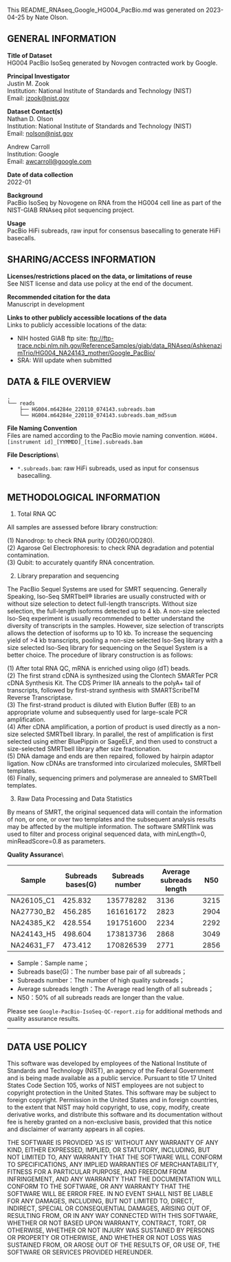 This README_RNAseq_Google_HG004_PacBio.md was generated on 2023-04-25 by Nate Olson.

GENERAL INFORMATION
-------------------

**Title of Dataset**\
HG004 PacBio IsoSeq generated by Novogen contracted work by Google.

**Principal Investigator**\
Justin M. Zook\
Institution: National Institute of Standards and Technology (NIST)\
Email: <jzook@nist.gov>

**Dataset Contact(s)**\
Nathan D. Olson\
Institution: National Institute of Standards and Technology (NIST)\
Email: <nolson@nist.gov>

Andrew Carroll\
Institution: Google\
Email: <awcarroll@google.com>

**Date of data collection**\
2022-01

**Background**\
PacBio IsoSeq by Novogene on RNA from the HG004 cell line as part of the
NIST-GIAB RNAseq pilot sequencing project.

**Usage**\
PacBio HiFi subreads, raw input for consensus basecalling to generate HiFi basecalls.

SHARING/ACCESS INFORMATION
--------------------------

**Licenses/restrictions placed on the data, or limitations of reuse**\
See NIST license and data use policy at the end of the document.

**Recommended citation for the data**\
Manuscript in development

**Links to other publicly accessible locations of the data**\
Links to publicly accessible locations of the data:

- NIH hosted GIAB ftp site: ftp://ftp-trace.ncbi.nlm.nih.gov/ReferenceSamples/giab/data_RNAseq/AshkenazimTrio/HG004_NA24143_mother/Google_PacBio/
- SRA: Will update when submitted

DATA & FILE OVERVIEW
--------------------

```text
.
└── reads
    ├── HG004.m64284e_220110_074143.subreads.bam 
    └── HG004.m64284e_220110_074143.subreads.bam_md5sum
```

**File Naming Convention**\
Files are named according to the PacBio movie naming convention. `HG004.[instrument id]_[YYMMDD]_[time].subreads.bam`

**File Descriptions**\

- `*.subreads.bam`: raw HiFi subreads, used as input for consensus basecalling.

METHODOLOGICAL INFORMATION
--------------------------


1. Total RNA QC

All samples are assessed before library construction:

(1) Nanodrop: to check RNA purity (OD260/OD280).  
(2) Agarose Gel Electrophoresis: to check RNA degradation and potential contamination.  
(3) Qubit: to accurately quantify RNA concentration.  

2. Library preparation and sequencing

The PacBio Sequel Systems are used for SMRT sequencing. Generally Speaking, Iso-Seq SMRTbell® libraries are usually constructed with or without size selection to detect full-length transcripts. Without size selection, the full-length isoforms detected up to 4 kb. A non-size selected Iso-Seq experiment is usually recommended to better understand the diversity of transcripts in the samples. However, size selection of transcripts allows the detection of isoforms up to 10 kb. To increase the sequencing yield of >4 kb transcripts, pooling a non-size selected Iso-Seq library with a size selected Iso-Seq library for sequencing on the Sequel System is a better choice. The procedure of library construction is as follows:

(1) After total RNA QC, mRNA is enriched using oligo (dT) beads.  
(2) The first strand cDNA is synthesized using the Clontech SMARTer PCR cDNA Synthesis Kit. The CDS Primer IIA anneals to the polyA+ tail of transcripts, followed by first-strand synthesis with SMARTScribeTM Reverse Transcriptase.  
(3) The first-strand product is diluted with Elution Buffer (EB) to an appropriate volume and subsequently used for large-scale PCR amplification.  
(4) After cDNA amplification, a portion of product is used directly as a non-size selected SMRTbell library. In parallel, the rest of amplification is first selected using either BluePippin or SageELF, and then used to construct a size-selected SMRTbell library after size fractionation.  
(5) DNA damage and ends are then repaired, followed by hairpin adaptor ligation. Now cDNAs are transformed into circularized molecules, SMRTbell templates.  
(6) Finally, sequencing primers and polymerase are annealed to SMRTbell templates.  

3. Raw Data Processing and Data Statistics

By means of SMRT, the original sequenced data will contain the information of non, or one, or over two templates and the subsequent analysis results may be affected by the multiple information. The software SMRTlink was used to filter and process original sequenced data, with minLength=0, minReadScore=0.8 as parameters.

**Quality Assurance**\

| Sample      | Subreads bases(G) | Subreads number | Average subreads length | N50  |
|-------------|------------------|------------------|-------------------------|------|
| NA26105_C1  | 425.832          | 135778282        | 3136                    | 3215 |
| NA27730_B2  | 456.285          | 161616172        | 2823                    | 2904 |
| NA24385_K2  | 428.554          | 191751600        | 2234                    | 2292 |
| NA24143_H5  | 498.604          | 173813736        | 2868                    | 3049 |
| NA24631_F7  | 473.412          | 170826539        | 2771                    | 2856 |

- Sample：Sample name；
- Subreads base(G)：The number base pair of all subreads；
- Subreads number：The number of high quality subreads；
- Average subreads length：The Average read length of all subreads；
- N50：50% of all subreads reads are longer than the value.

Please see `Google-PacBio-IsoSeq-QC-report.zip` for additional methods and quality assurance results.

--------------------------
DATA USE POLICY
--------------------------

This software was developed by employees of the National Institute of Standards
and Technology (NIST), an agency of the Federal Government and is being made
available as a public service. Pursuant to title 17 United States Code Section
105, works of NIST employees are not subject to copyright protection in the
United States. This software may be subject to foreign copyright. Permission in
the United States and in foreign countries, to the extent that NIST may hold
copyright, to use, copy, modify, create derivative works, and distribute this
software and its documentation without fee is hereby granted on a non-exclusive
basis, provided that this notice and disclaimer of warranty appears in all
copies.

THE SOFTWARE IS PROVIDED 'AS IS' WITHOUT ANY WARRANTY OF ANY KIND, EITHER
EXPRESSED, IMPLIED, OR STATUTORY, INCLUDING, BUT NOT LIMITED TO, ANY WARRANTY
THAT THE SOFTWARE WILL CONFORM TO SPECIFICATIONS, ANY IMPLIED WARRANTIES OF
MERCHANTABILITY, FITNESS FOR A PARTICULAR PURPOSE, AND FREEDOM FROM
INFRINGEMENT, AND ANY WARRANTY THAT THE DOCUMENTATION WILL CONFORM TO THE
SOFTWARE, OR ANY WARRANTY THAT THE SOFTWARE WILL BE ERROR FREE. IN NO EVENT
SHALL NIST BE LIABLE FOR ANY DAMAGES, INCLUDING, BUT NOT LIMITED TO, DIRECT,
INDIRECT, SPECIAL OR CONSEQUENTIAL DAMAGES, ARISING OUT OF, RESULTING FROM, OR
IN ANY WAY CONNECTED WITH THIS SOFTWARE, WHETHER OR NOT BASED UPON WARRANTY,
CONTRACT, TORT, OR OTHERWISE, WHETHER OR NOT INJURY WAS SUSTAINED BY PERSONS OR
PROPERTY OR OTHERWISE, AND WHETHER OR NOT LOSS WAS SUSTAINED FROM, OR AROSE OUT
OF THE RESULTS OF, OR USE OF, THE SOFTWARE OR SERVICES PROVIDED HEREUNDER.

